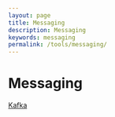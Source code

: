 ```yaml
---
layout: page
title: Messaging
description: Messaging
keywords: messaging
permalink: /tools/messaging/
---
```


# Messaging

[Kafka](/tools/messaging/kafka/)
